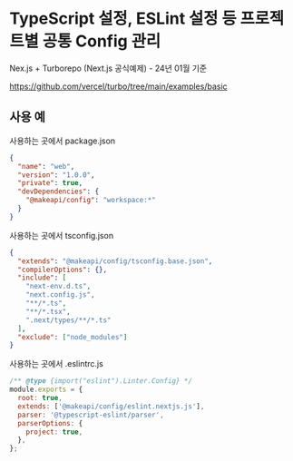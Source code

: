 # TypeScript 설정, ESLint 설정 등 프로젝트별 공통 Config 관리

Nex.js + Turborepo (Next.js 공식예제) - 24년 01월 기준

https://github.com/vercel/turbo/tree/main/examples/basic

## 사용 예

사용하는 곳에서 package.json

```json
{
  "name": "web",
  "version": "1.0.0",
  "private": true,
  "devDependencies": {
    "@makeapi/config": "workspace:*"
  }
}
```

사용하는 곳에서 tsconfig.json

```json
{
  "extends": "@makeapi/config/tsconfig.base.json",
  "compilerOptions": {},
  "include": [
    "next-env.d.ts",
    "next.config.js",
    "**/*.ts",
    "**/*.tsx",
    ".next/types/**/*.ts"
  ],
  "exclude": ["node_modules"]
}
```

사용하는 곳에서 .eslintrc.js

```javascript
/** @type {import("eslint").Linter.Config} */
module.exports = {
  root: true,
  extends: ['@makeapi/config/eslint.nextjs.js'],
  parser: '@typescript-eslint/parser',
  parserOptions: {
    project: true,
  },
};
```
